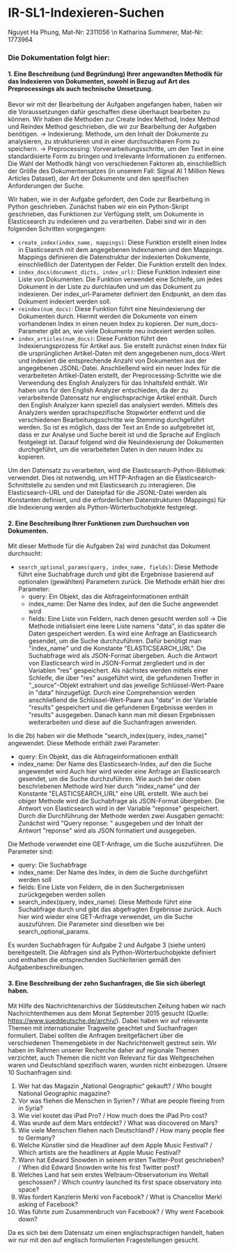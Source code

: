 # IR-SL1-Indexieren-Suchen

Nguyet Ha Phung,  Mat-Nr: 2311056 \n
Katharina Summerer, Mat-Nr: 1773964

### Die Dokumentation folgt hier: 

#### 1. Eine Beschreibung (und Begründung) Ihrer angewandten Methodik für das Indexieren von Dokumenten, sowohl in Bezug auf Art des Preprocessings als auch technische Umsetzung.

Bevor wir mit der Bearbeitung der Aufgaben angefangen haben, haben wir die Voraussetzungen dafür geschaffen diese überhaupt bearbeiten zu können. Wir haben die Methoden zur Create Index Method, Index Method und Reindex Method geschrieben, die wir zur Bearbeitung der Aufgaben benötigen. 
-> Indexierung: Methode, um den Inhalt der Dokumente zu analysieren, zu strukturieren und in einer durchsuchbaren Form zu speichern. 
-> Preprocessing: Vorverarbeitungsschritte, um den Text in eine standardisierte Form zu bringen und irrelevante Informationen zu entfernen. 
Die Wahl der Methodik hängt von verschiedenen Faktoren ab, einschließlich der Größe des Dokumentensatzes (in unserem Fall: Signal AI 1 Million News Articles Dataset), der Art der Dokumente und den spezifischen Anforderungen der Suche. 

Wir haben, wie in der Aufgabe gefordert, den Code zur Bearbeitung in Python geschrieben. 
Zunächst haben wir ein ein Python-Skript geschrieben, das Funktionen zur Verfügung stellt, um Dokumente in Elasticsearch zu indexieren und zu verarbeiten. Dabei sind wir in den folgenden Schritten vorgegangen: 
- 	```create_index(index_name, mappings)```: Diese Funktion erstellt einen Index in Elasticsearch mit dem angegebenen Indexnamen und den Mappings. Mappings definieren die Datenstruktur der 	indexierten Dokumente, einschließlich der Datentypen der Felder. Die Funktion erstellt den Index.
-	```index_docs(document_dicts, index_url)```: Diese Funktion indexiert eine Liste von Dokumenten. Die Funktion verwendet eine Schleife, um jedes Dokument in der Liste zu durchlaufen und 	um das Dokument zu indexieren. Der index_url-Parameter definiert den Endpunkt, an dem das Dokument indexiert werden soll.
-	```reindex(num_docs)```: Diese Funktion führt eine Neuindexierung der Dokumenten durch. Hiermit werden die Dokumente von einem vorhandenen Index in einen neuen Index zu kopieren. Der 	num_docs-Parameter gibt an, wie viele Dokumente neu indexiert werden sollen.
-	```index_articles(num_docs)```: Diese Funktion führt den Indexierungsprozess für Artikel aus. Sie erstellt zunächst einen Index für die ursprünglichen Artikel-Daten mit dem angegebenen 	num_docs-Wert und indexiert die entsprechende Anzahl von Dokumenten aus der angegebenen JSONL-Datei. Anschließend wird ein neuer Index für die verarbeiteten Artikel-Daten erstellt, 	der Preprocessing-Schritte wie die Verwendung des English Analyzers für das Inhaltsfeld enthält. Wir haben uns für den English Analyzer entschieden, da der zu verarbeitende 	Datensatz nur englischsprachige Artikel enthält. Durch den English Analyzer kann speziell das analysiert werden. Mittels des Analyzers werden sprachspezifische Stopwörter entfernt 	und die verschiedenen Bearbeitungsschritte wie Stemming durchgeführt werden. So ist es möglich, dass der Text an Ende so aufgebreitet ist, dass er zur Analyse und Suche bereit ist 	und die Sprache auf Englisch festgelegt ist. Darauf folgend wird die Neuindexierung der Dokumenten durchgeführt, um die verarbeiteten Daten in den neuen Index zu kopieren.

Um den Datensatz zu verarbeiten, wird die Elasticsearch-Python-Bibliothek verwendet. Dies ist notwendig, um HTTP-Anfragen an die Elasticsearch-Schnittstelle zu senden und mit Elasticsearch zu interagieren. Die Elasticsearch-URL und der Dateipfad für die JSONL-Datei werden als Konstanten definiert, und die erforderlichen Datenstrukturen (Mappings) für die Indexierung werden als Python-Wörterbuchobjekte festgelegt.

#### 2. Eine Beschreibung Ihrer Funktionen zum Durchsuchen von Dokumenten.

Mit dieser Methode für die Aufgaben 2a) wird zunächst das Dokument durchsucht:
- ```search_optional_params(query, index_name, fields)```: Diese Methode führt eine Suchabfrage durch und gibt die Ergebnisse basierend auf optionalen (gewählten) Parametern zurück. 
Die Methode erhält hier drei Parameter:
    - query: Ein Objekt, das die Abfrageinformationen enthält
    - index_name: Der Name des Index, auf den die Suche angewendet wird
    - fields: Eine Liste von Feldern, nach denen gesucht werden soll
-> Die Methode initialisiert eine leere Liste namens "data", in das später die Daten gespeichert werden.
Es wird eine Anfrage an Elasticsearch gesendet, um die Suche durchzuführen. Dafür benötigt man "index_name" und die Konstante "ELASTICSEARCH_URL". Die Suchabfrage wird als JSON-Format übergeben. Auch die Antwort von Elasticsearch wird in JSON-Format zergliedert und in der Variablen "res" gespeichert. Als nächstes werden mittels einer Schleife, die über "res" ausgeführt wird, die gefundenen Treffer in "_source"-Objekt extrahiert und das jeweilige Schlüssel-Wert-Paare in "data" hinzugefügt. Durch eine Comprehension werden anschließend die Schlüssel-Wert-Paare aus "data" in der Variable "results" gespeichert und die gefundenen Ergebnisse werden in "results" ausgegeben. Danach kann man mit diesen Ergebnissen weiterarbeiten und diese auf die Suchanfragen anwenden.

In die 2b) haben wir die Methode "search_index(query, index_name)" angewendet. Diese Methode enthält zwei Parameter: 
-	query: Ein Objekt, das die Abfrageinformationen enthält
-	index_name: Der Name des Elasticsearch-Index, auf den die Suche angewendet wird
Auch hier wird wieder eine Anfrage an Elasticsearch gesendet, um die Suche durchzuführen. Wie auch bei der oben beschriebenen Methode wird hier durch "index_name" und der Konstante "ELASTICSEARCH_URL" eine URL erstellt. Wie auch bei obiger Methode wird die Suchabfrage als JSON-Format übergeben. Die Antwort von Elasticsearch wird in der Variable "reponse" gespeichert. Durch die Durchführung der Methode werden zwei Ausgaben gemacht: Zunächst wird "Query reponse: " ausgegeben und der Inhalt der Antwort "reponse" wird als JSON formatiert und ausgegeben.

Die Methode verwendet eine GET-Anfrage, um die Suche auszuführen. Die Parameter sind:
-	query: Die Suchabfrage
-	index_name: Der Name des Index, in dem die Suche durchgeführt werden soll
-	fields: Eine Liste von Feldern, die in den Suchergebnissen zurückgegeben werden sollen
-	search_index(query, index_name): Diese Methode führt eine Suchabfrage durch und gibt das abgefragten Ergebnisse zurück. Auch hier wird wieder eine GET-Anfrage verwendet, um die 	Suche auszuführen. Die Parameter sind dieselben wie bei search_optional_params.

Es wurden Suchabfragen für Aufgabe 2 und Aufgabe 3 (siehe unten) bereitgestellt. Die Abfragen sind als Python-Wörterbuchobjekte definiert und enthalten die entsprechenden Suchkriterien gemäß den Aufgabenbeschreibungen.

#### 3. Eine Beschreibung der zehn Suchanfragen, die Sie sich überlegt haben.
Mit Hilfe des Nachrichtenarchivs der Süddeutschen Zeitung haben wir nach Nachrichtenthemen aus dem Monat September 2015 gesucht (Quelle: https://www.sueddeutsche.de/archiv/). Dabei haben wir auf relevante Themen mit internationaler Tragweite geachtet und Suchanfragen formuliert. Dabei sollten die Anfragen breitgefächert über die verschiedenen Themengebiete in der Nachrichtenwelt gestreut sein. Wir haben im Rahmen unserer Recherche daher auf regionale Themen verzichtet, auch Themen die nicht von Relevanz für das Weltgeschehen waren und Deutschland spezifisch waren, wurden nicht einbezogen.
Unsere 10 Suchanfragen sind: 
1.	Wer hat das Magazin „National Geographic“ gekauft? / Who bought National Geographic magazine?
2.	Vor was fliehen die Menschen in Syrien? / What are people fleeing from in Syria?
3.	Wie viel kostet das iPad Pro? / How much does the iPad Pro cost?
4.	Was wurde auf dem Mars entdeckt? / What was discovered on Mars?
5.	Wie viele Menschen fliehen nach Deutschland? / How many people flee to Germany?
6.	Welche Künstler sind die Headliner auf dem Apple Music Festival? / Which artists are the headliners at Apple Music Festival?
7.	Wann hat Edward Snowden in seinem ersten Twitter-Post geschrieben? / When did Edward Snowden write his first Twitter post?
8.	Welches Land hat sein erstes Weltraum-Observatorium ins Weltall geschossen? / Which country launched its first space observatory into space?
9.	Was fordert Kanzlerin Merkl von Facebook? / What is Chancellor Merkl asking of Facebook?
10.	Was führte zum Zusammenbruch von Facebook? / Why went Facebook down?

Da es sich bei dem Datensatz um einen englischsprachigen handelt, haben wir nur mit den auf englisch formulierten Fragestellungen gesucht. 

